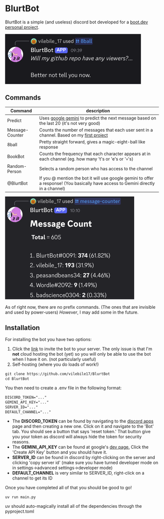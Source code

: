 # BlurtBot

BlurtBot is a simple (and useless) discord bot developed for a [boot.dev personal project](https://www.boot.dev/courses/build-personal-project-1).

![8ball example](./pics/8ball-example.png)

## Commands
|Command |    description     |
|------|--------       |
|Predict|Uses [google gemini](https://ai.google.dev/) to predict the next message based on the last 20 (it's not very good)|
|Message-Counter|Counts the number of messages that each user sent in a channel. Based on my [first project](https://replit.com/@vilebile17/Skype-message-counter)|
|8ball|Pretty straight forward, gives a magic-eight-ball like response|
|BookBot|Counts the frequency that each character appears at in each channel (eg. how many 't's or 'e's or '💀's)|
|Random-Person|Selects a random person who has access to the channel|
|@BlurtBot|If you @ mention the bot it will use google gemini to offer a response! (You basically have access to Gemini directly in a channel)|

![message counter example](./pics/Message-counter-example.png)

As of right now, there are no prefix commands. (The ones that are invisible and used by power-users) *However*, I may add some in the future.

## Installation
For installing the bot you have two options:
1. Click the [link](https://discord.com/oauth2/authorize?client_id=1415294993320378469&permissions=137439439872&integration_type=0&scope=bot+applications.commands) to invite the bot to your server. The only issue is that I'm **not** cloud hosting the bot (yet) so you will only be able to use the bot when I have it on. (not particularly useful)
2. Self-hosting (where you do loads of work!)
```
git clone https://github.com/vilebile17/BlurtBot
cd BlurtBot
```
You then need to create a .env file in the following format:
```
DISCORD_TOKEN="..."
GEMINI_API_KEY="..."
SERVER_ID="..."
DEFAULT_CHANNEL="..."
```
- The **DISCORD_TOKEN** can be found by navigating to the [discord apps](https://discord.com/developers/applications) page and then creating a new one. Click on it and navigate to the 'Bot' tab. You should see a button that says 'reset token.' That button give you your token as discord will always hide the token for security reasons.
- The **GEMINI_API_KEY** can be found at google's [dev page.](https://aistudio.google.com) Click the 'Create API Key' button and you should have it.
- **SERVER_ID** can be found in discord by right-clicking on the server and clicking 'copy server id' (make sure you have turned developer mode on in settings->advanced settings->developer mode)
- **DEFAULT_CHANNEL** is very similar to SERVER_ID, right-click on a channel to get its ID

Once you have completed all of that you should be good to go!
```
uv run main.py
```
uv should auto-magically install all of the dependencies through the pyproject.toml
